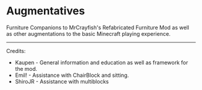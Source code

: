 # Augmentatives

Furniture Companions to MrCrayfish's Refabricated Furniture Mod as well as other augmentations to the basic Minecraft playing experience. 
 

--------------------------
Credits: 
- Kaupen - General information and education as well as framework for the mod.
- Emil! - Assistance with ChairBlock and sitting.
- ShiroJR - Assistance with multiblocks
